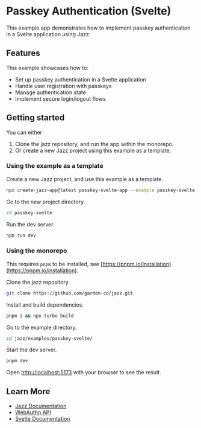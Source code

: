 # Passkey Authentication (Svelte)

This example app demonstrates how to implement passkey authentication in a Svelte application using Jazz.

## Features

This example showcases how to:
- Set up passkey authentication in a Svelte application
- Handle user registration with passkeys
- Manage authentication state
- Implement secure login/logout flows

## Getting started

You can either
1. Clone the jazz repository, and run the app within the monorepo.
2. Or create a new Jazz project using this example as a template.


### Using the example as a template

Create a new Jazz project, and use this example as a template.
```bash
npx create-jazz-app@latest passkey-svelte-app --example passkey-svelte
```

Go to the new project directory.
```bash
cd passkey-svelte
```

Run the dev server.
```bash
npm run dev
```

### Using the monorepo

This requires `pnpm` to be installed, see [https://pnpm.io/installation](https://pnpm.io/installation).

Clone the jazz repository.
```bash
git clone https://github.com/garden-co/jazz.git
```

Install and build dependencies.
```bash
pnpm i && npx turbo build
```

Go to the example directory.
```bash
cd jazz/examples/passkey-svelte/
```

Start the dev server.
```bash
pnpm dev
```

Open [http://localhost:5173](http://localhost:5173) with your browser to see the result.

## Learn More

- [Jazz Documentation](https://jazz.tools/docs/svelte)
- [WebAuthn API](https://developer.mozilla.org/en-US/docs/Web/API/Web_Authentication_API)
- [Svelte Documentation](https://svelte.dev)
